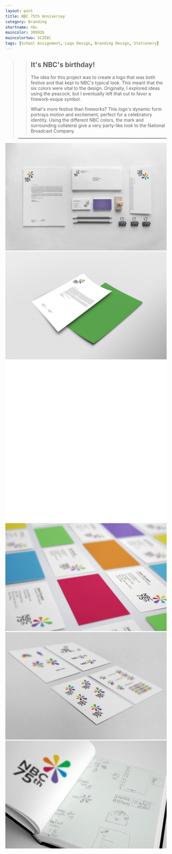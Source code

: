 ```yaml
---
layout: post
title: NBC 75th Anniversay
category: Branding
shortname: nbc
maincolor: 30992b
maincolortwo: 5C2E8C
tags: [School Assignment, Logo Design, Branding Design, Stationery]
---
```


>> ## It's NBC's birthday!
>> The idea for this project was to create a logo that was both festive and that kept to NBC's typical look. This meant that the six colors were vital to the design. Originally, I explored ideas using the peacock, but I eventually left that out to favor a firework-esque symbol.
>
>> What's more festive than fireworks? This logo's dynamic form portrays motion and excitement, perfect for a celebratory identity. Using the different NBC colors, the mark and surrounding collateral give a very party-like look to the National Broadcast Company.
>
> ***

![NBC](/assets/img/portfolio/nbc/nbc_1.jpg)
![NBC](/assets/img/portfolio/nbc/nbc_2.jpg)
![NBC](/assets/img/portfolio/nbc/nbc_anim.gif)
![NBC](/assets/img/portfolio/nbc/nbc_3.jpg)
![NBC](/assets/img/portfolio/nbc/nbc_4.jpg)
![NBC](/assets/img/portfolio/nbc/nbc_5.jpg)